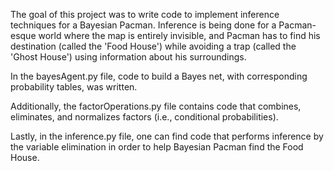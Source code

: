 The goal of this project was to write code to implement inference techniques for a Bayesian Pacman.  Inference is being done for a Pacman-esque world where the map is entirely invisible, and Pacman has to find his destination (called the 'Food House') while avoiding a trap (called the 'Ghost House') using information about his surroundings.

In the bayesAgent.py file, code to build a Bayes net, with corresponding probability tables, was written.

Additionally, the factorOperations.py file contains code that combines, eliminates, and normalizes factors (i.e., conditional probabilities).

Lastly, in the inference.py file,  one can find code that performs inference by the variable elimination in order to help Bayesian Pacman find the Food House.
